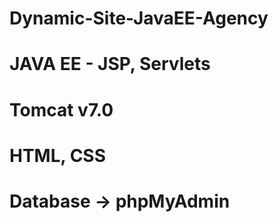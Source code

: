 # Dynamic-Site-JavaEE-Agency
# JAVA EE - JSP, Servlets 
# Tomcat v7.0
# HTML, CSS
# Database -> phpMyAdmin
